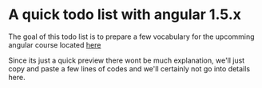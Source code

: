 # A quick todo list with angular 1.5.x

The goal of this todo list is to prepare a few vocabulary for the upcomming angular course located [here](https://github.com/iknsa-formation/angularjs-1.5.x)

Since its just a quick preview there wont be much explanation, we'll just copy and paste a few lines of codes and we'll certainly not go into details here.
